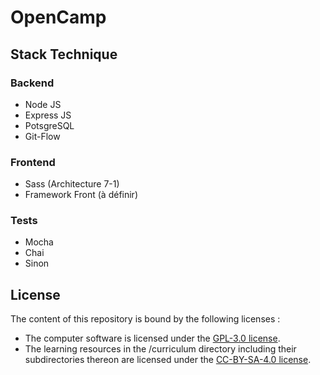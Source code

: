 # OpenCamp

## Stack Technique

### Backend
- Node JS
- Express JS
- PotsgreSQL
- Git-Flow

### Frontend
- Sass (Architecture 7-1)
- Framework Front (à définir)


### Tests
- Mocha
- Chai
- Sinon

## License

The content of this repository is bound by the following licenses :

- The computer software is licensed under the [GPL-3.0 license](https://github.com/Open-Camp/OpenCamp/blob/master/LICENSE).
- The learning resources in the /curriculum directory including their subdirectories thereon are licensed under the [CC-BY-SA-4.0 license](https://creativecommons.org/licenses/by-sa/4.0/).
